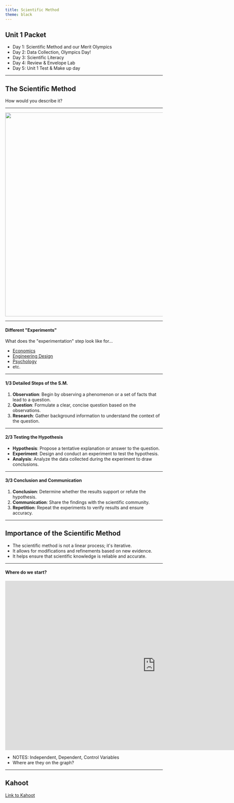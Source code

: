 ```yaml
---
title: Scientific Method
theme: black
---
```


## Unit 1 Packet

- Day 1: Scientific Method and our Merit Olympics <!-- .element: class="fragment" data-fragment-index="1" -->
- Day 2: Data Collection, Olympics Day! <!-- .element: class="fragment" data-fragment-index="2" -->
- Day 3: Scientific Literacy <!-- .element: class="fragment" data-fragment-index="3" -->
- Day 4: Review & Envelope Lab <!-- .element: class="fragment" data-fragment-index="4" -->
- Day 5: Unit 1 Test & Make up day <!-- .element: class="fragment" data-fragment-index="5" -->

---

## The Scientific Method

How would you describe it?

---

<img
  src="/assets/slides/scimethod.png"
  style="aspect-ratio: 1/1; height: 650px; margin: 0 auto;"
/>

---

#### Different "Experiments"

What does the "experimentation" step look like for...

- [Economics](https://www.youtube.com/watch?v=j9ooSSqsB9M)
- [Engineering Design](https://www.youtube.com/watch?v=uIV031bnmFA)
- [Psychology](https://www.youtube.com/watch?v=hFV71QPvX2I&t=125s)
- etc.

---

#### 1/3 Detailed Steps of the S.M.

1. **Observation**: Begin by observing a phenomenon or a set of facts that lead to a question.
2. **Question**: Formulate a clear, concise question based on the observations.
3. **Research**: Gather background information to understand the context of the question.

---

#### 2/3 Testing the Hypothesis

- **Hypothesis**: Propose a tentative explanation or answer to the question.
- **Experiment**: Design and conduct an experiment to test the hypothesis.
- **Analysis**: Analyze the data collected during the experiment to draw conclusions.

---

#### 3/3 Conclusion and Communication

1. **Conclusion**: Determine whether the results support or refute the hypothesis.
2. **Communication**: Share the findings with the scientific community.
3. **Repetition**: Repeat the experiments to verify results and ensure accuracy.

---

## Importance of the Scientific Method

- The scientific method is not a linear process; it's iterative. <!-- .element: class="fragment" data-fragment-index="1" -->
- It allows for modifications and refinements based on new evidence. <!-- .element: class="fragment" data-fragment-index="2" -->
- It helps ensure that scientific knowledge is reliable and accurate. <!-- .element: class="fragment" data-fragment-index="3" -->

---

#### Where do we start?

<iframe
  width="960"
  height="540"
  style="margin: 0 auto;"
  src="https://www.youtube.com/embed/zFe8eK1aiIU?si=cHiaJjfn-HD_UgwA"
  title="YouTube video player"
  frameborder="0"
  allow="accelerometer; autoplay; clipboard-write; encrypted-media; gyroscope; picture-in-picture; web-share"
  referrerpolicy="strict-origin-when-cross-origin"
  allowfullscreen
></iframe>

- NOTES: Independent, Dependent, Control Variables
- Where are they on the graph?

---

## Kahoot

[Link to Kahoot](https://create.kahoot.it/details/8a9ba9ee-1108-4c9b-966d-e5a86853c555)
